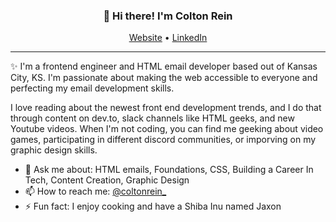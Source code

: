 <h3 align="center">👋 Hi there! I'm Colton Rein</h3>
<p align="center">
  <a href="https://www.coltonrein.com">Website</a> •
  <a href="https://www.linkedin.com/in/coltonrein/">LinkedIn</a>
</p>

---
✨ I'm a frontend engineer and HTML email developer based out of Kansas City, KS. I'm passionate about making the web accessible to everyone and perfecting my email development skills.

I love reading about the newest front end development trends, and I do that through content on dev.to, slack channels like HTML geeks, and new Youtube videos. When I'm not coding, you can find me geeking about video games, participating in different discord communities, or imporving on my graphic design skills. 


- 💬 Ask me about: HTML emails, Foundations, CSS, Building a Career In Tech, Content Creation, Graphic Design
- 📫 How to reach me: [@coltonrein_](https://www.linkedin.com/in/coltonrein/)
- ⚡ Fun fact: I enjoy cooking and have a Shiba Inu named Jaxon
